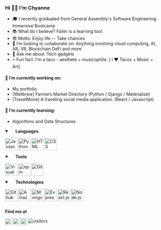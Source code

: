 ### Hi 👋🏻 I'm Chyanne
- 🎓 I recently graduated from General Assembly's Software Engineering Immersive Bootcamp
- 📚 What do I believe? Failer is a learning tool.
- 😎 Motto: Enjoy life -- Take chances
- 👯 I’m looking to collaborate on: Anything involving cloud computing, AI, AR, VR, Blockchain DeFi and more. 
- 💬 Ask me about: Tech gadgets
- ⚡ Fun fact: I'm a taco - aesthete + musicophile. [ I ❤️ Tacos + Music + Art] 

#### 🌱 I’m currently working on: 
  - My portfolio
  - [Wellbrew] Farmers Market Directory (Python / Django / Materialize)
  - [TravelMoire] A traveling social media application. (React / Javascript)
 

#### 🌱 I’m currently learning: 
  - Algorithms and Data Structures
  
  
<details open>
  <summary>
    <img width=15px" src="https://img.icons8.com/ios-glyphs/24/000000/language.png"/>
    <b> Languages </b> 
  </summary>
  
  <img align="left" alt="Javascript" width="40px" 
  src="https://img.icons8.com/color/144/000000/javascript.png"/>
  <img align="left" alt="Python" width="40px" 
  src="https://img.icons8.com/color/144/000000/python.png"/>
  <img align="left" alt="HTML" width="40px"  
  src="https://img.icons8.com/color/144/000000/html-5.png"/>
  <img align="left" alt="CSS" width="40px" 
  src="https://img.icons8.com/color/144/000000/css3.png"/>

 <br />
  <br />
  <br />
  
</details>

<details open> 
  <summary> 
    <img width="15px" src="https://img.icons8.com/material-sharp/24/000000/wrench.png"/> 
    <b> Tools </b> 
  </summary>

  <img align="left" alt="Visual Studio Code" width="40px" 
  src="https://img.icons8.com/fluent/140/000000/visual-studio-code-2019.png"/>
  <img align="left" alt="npm" width="40px" 
  src="https://img.icons8.com/color/48/000000/npm.png"/>
  <img align="left" alt="Git" width="40px" 
  src="https://img.icons8.com/color/144/000000/git.png"/>
  
  <br />
  <br />
  <br />
  
</details>

<details open>
  <summary>
    <img width="15px" src="https://img.icons8.com/wired/24/000000/idea.png"/>
    <b> Technologies </b>
  </summary>

  <img align="left" alt="Github" width="40px" 
  src="https://img.icons8.com/fluent/144/000000/github.png"/>
  <img align="left" alt="Amazon Web Services" width="40px"
  src="https://img.icons8.com/color/144/000000/amazon-web-services.png"/>
  <img align="left" alt="MongoDB" width="40px" 
  src="https://img.icons8.com/color/240/000000/mongodb.png"/>
  <img align="left" alt="Express.js" width="40px" 
  src="https://www.mementotech.in/assets/images/icons/express.png"/>
  <img align="left" alt="React.js" width="40px" 
  src="https://jasonpallone.com/React-icon.png"/>
  <img align="left" alt="Node.js" width="40px"
  src="https://www.brainfuel.io/images/node-js-new.png"/>
  

  <br />
  <br />
  <br />
  
</details>

<b> Find me at </b>
<br />

<a href="https://linkedin.com/in/chyannerobbins">
  <img align="left" alt="Chyanne Robbins - LinkedIn" width="22px" src="https://img.icons8.com/fluent/48/000000/linkedin.png"/>
</a> 
<a href="https://www.instagram.com/chylessworld/">
  <img align="left" alt="Chyanne Robbins - Instagram" width="22px" src="https://img.icons8.com/fluent/48/000000/instagram-new.png"/>
</a>
<a href="https://www.twitter.com/chyannerobbins/">
  <img align="left" alt="Chyanne Robbins - Twitter" width="22px" src="https://img.icons8.com/color/344/twitter--v1.png"/>
</a>


![visitors](https://visitor-badge.glitch.me/badge?page_id=chyanntech.chyanntetech&left_color=grey&right_color=pink)




 
